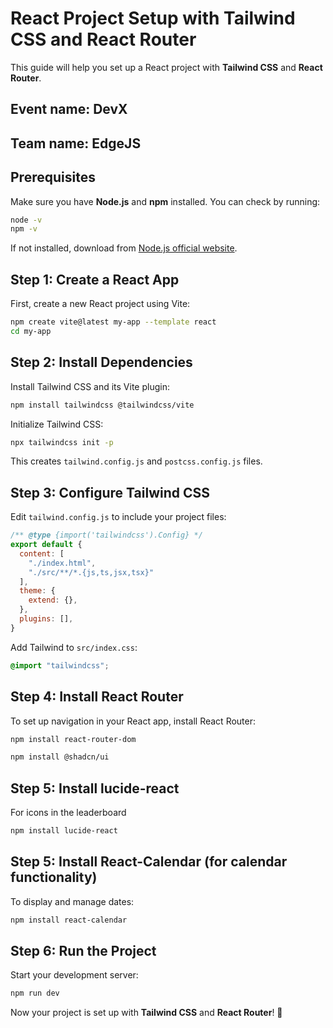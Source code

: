 # React Project Setup with Tailwind CSS and React Router

This guide will help you set up a React project with **Tailwind CSS** and **React Router**.

## Event name: DevX
## Team name: EdgeJS

## Prerequisites
Make sure you have **Node.js** and **npm** installed. You can check by running:

```sh
node -v
npm -v
```

If not installed, download from [Node.js official website](https://nodejs.org/).

## Step 1: Create a React App
First, create a new React project using Vite:

```sh
npm create vite@latest my-app --template react
cd my-app
```

## Step 2: Install Dependencies
Install Tailwind CSS and its Vite plugin:

```sh
npm install tailwindcss @tailwindcss/vite
```

Initialize Tailwind CSS:

```sh
npx tailwindcss init -p
```

This creates `tailwind.config.js` and `postcss.config.js` files.

## Step 3: Configure Tailwind CSS
Edit `tailwind.config.js` to include your project files:

```js
/** @type {import('tailwindcss').Config} */
export default {
  content: [
    "./index.html",
    "./src/**/*.{js,ts,jsx,tsx}"
  ],
  theme: {
    extend: {},
  },
  plugins: [],
}
```

Add Tailwind to `src/index.css`:

```css
@import "tailwindcss";
```

## Step 4: Install React Router
To set up navigation in your React app, install React Router:

```sh
npm install react-router-dom
```
```sh
npm install @shadcn/ui
```
## Step 5: Install lucide-react
For icons in the leaderboard

```sh
npm install lucide-react
```
## Step 5: Install React-Calendar (for calendar functionality)
To display and manage dates:

```sh
npm install react-calendar
```
## Step 6: Run the Project
Start your development server:

```sh
npm run dev
```

Now your project is set up with **Tailwind CSS** and **React Router**! 🚀


